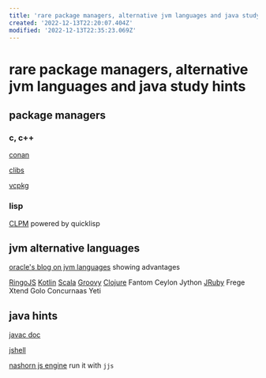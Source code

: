 ```yaml
---
title: 'rare package managers, alternative jvm languages and java study hints'
created: '2022-12-13T22:20:07.404Z'
modified: '2022-12-13T22:35:23.069Z'
---
```


# rare package managers, alternative jvm languages and java study hints

## package managers

### c, c++
[conan](https://conan.io/)

[clibs](https://www.clibs.org/)

[vcpkg](https://vcpkg.io/en/index.html)

### lisp

[CLPM](https://www.clpm.dev/) powered by quicklisp

## jvm alternative languages

[oracle's blog on jvm languages](https://www.oracle.com/technical-resources/articles/java/architect-languages.html) showing advantages

[RingoJS](https://www.ringojs.org/documentation/)
[Kotlin](https://kotlinlang.org/)
[Scala](https://www.scala-lang.org/)
[Groovy](http://www.groovy-lang.org/)
[Clojure](https://clojure.org/)
Fantom
Ceylon
Jython
[JRuby](https://www.jruby.org/)
Frege
Xtend
Golo
Concurnaas
Yeti

## java hints

[javac doc](https://docs.oracle.com/en/java/javase/18/docs/specs/man/javac.html#arrangement-of-source-code-for-a-package)

[jshell](https://docs.oracle.com/javase/10/jshell/introduction-jshell.htm)

[nashorn js engine](https://www.oracle.com/technical-resources/articles/java/jf14-nashorn.html) run it with `jjs`


